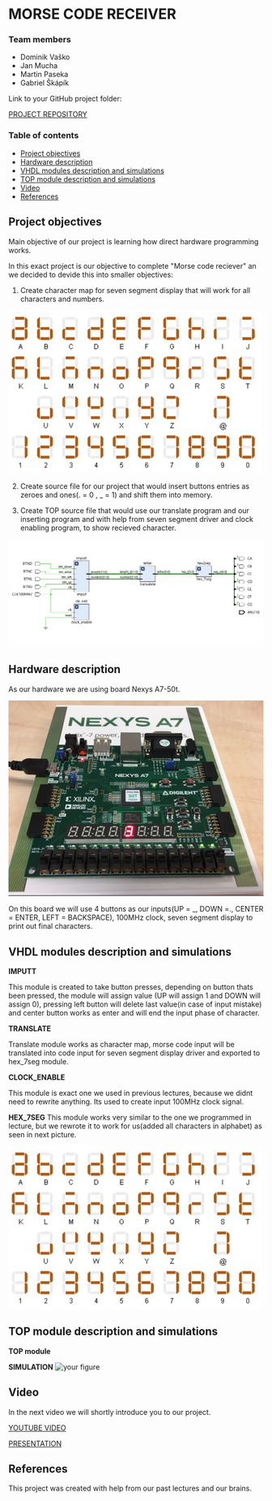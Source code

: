 # MORSE CODE RECEIVER

### Team members

* Dominik Vaško 
* Jan Mucha 
* Martin Paseka 
* Gabriel Škápík

Link to your GitHub project folder:

   [PROJECT REPOSITORY](https://github.com/Hans22301/digital-electronics-1/tree/main/labs/project_morse_code_receiver)


### Table of contents
* [Project objectives](#objectives)
* [Hardware description](#hardware)
* [VHDL modules description and simulations](#modules)
* [TOP module description and simulations](#top)
* [Video](#video)
* [References](#references)


<a name="objectives"></a>
## Project objectives

Main objective of our project is learning how direct hardware programming works.

In this exact project  is our objective to complete "Morse code reciever" an we decided to  devide this into smaller objectives:
1. Create character map for seven segment display that will work for all  characters and numbers.

![your figure](https://github.com/Hans22301/digital-electronics-1/blob/main/labs/project_morse_code_receiver/images/mapa_znaku.png)
	
2. Create source file for our project that would insert buttons entries as zeroes and ones(. = 0 , _ = 1) and shift them into memory.
	
3. Create TOP source file that would use our translate program and our inserting program and with help from seven segment driver and clock enabling program, to show recieved character.
	
![your figure](https://github.com/Hans22301/digital-electronics-1/blob/main/labs/project_morse_code_receiver/images/diagram_proj.png)

<a name="hardware"></a>
## Hardware description

As our hardware we are using board Nexys A7-50t.

![your figure](https://github.com/Hans22301/digital-electronics-1/blob/main/labs/project_morse_code_receiver/images/deska_orig.png)

On this board we will use 4 buttons as our inputs(UP = _, DOWN =., CENTER = ENTER, LEFT = BACKSPACE), 100MHz clock, seven segment display to print out final characters.

<a name="modules"></a>
## VHDL modules description and simulations

**IMPUTT**

This module is created to take button presses, depending on button thats been pressed, the module will assign value (UP will assign 1 and DOWN will assign 0), pressing left button will delete last value(in case of input  mistake) and center button works as enter and will end the input phase of character.

**TRANSLATE**

Translate module works as character map, morse code input will be translated into code input for seven segment display driver and exported to hex_7seg module.

**CLOCK_ENABLE**

This module is exact one we used in previous lectures, because we didnt need to rewrite anything. Its used to create input 100MHz clock signal.

**HEX_7SEG**
This module works very similar to the one we programmed in lecture, but we rewrote it to work for us(added all characters in alphabet) as seen in next picture.

![your figure](https://github.com/Hans22301/digital-electronics-1/blob/main/labs/project_morse_code_receiver/images/mapa_znaku.png)


<a name="top"></a>
## TOP module description and simulations

**TOP module**


**SIMULATION**
![your figure](https://github.com/Hans22301/digital-electronics-1/blob/main/labs/project_morse_code_receiver/images/simulation.png)

<a name="video"></a>
## Video

In the next video we will shortly introduce you to our project.

[YOUTUBE VIDEO](https://github.com/...)

[PRESENTATION](https://vutbr-my.sharepoint.com/:p:/g/personal/xmucha11_vutbr_cz/EfuMuLWZGjlKjdNw_ewh3QQBPMM-HOBnsedU1G0o26pXcA?e=4Flh2b)

<a name="references"></a>
## References

This project was created with help from our past lectures and our brains.


